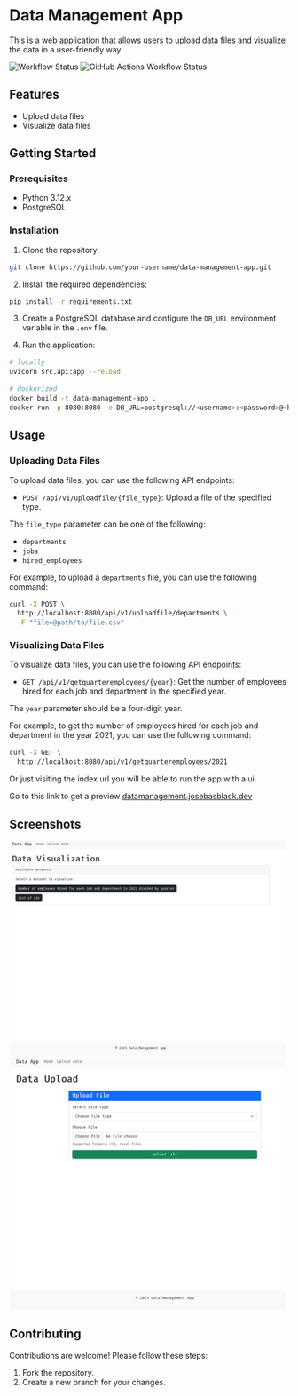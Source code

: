 # Data Management App

This is a web application that allows users to upload data files and visualize the data in a user-friendly way.

![Workflow Status](https://github.com/black0-redoc/data_management/actions/workflows/{workflow_file}.yml/badge.svg)
![GitHub Actions Workflow Status](https://github.com/black-redoc/data_management/actions/workflows/WORKFLOW_FILE.yml/badge.svg)


## Features

- Upload data files
- Visualize data files

## Getting Started

### Prerequisites

- Python 3.12.x
- PostgreSQL

### Installation

1. Clone the repository:

```bash
git clone https://github.com/your-username/data-management-app.git
```

2. Install the required dependencies:

```bash
pip install -r requirements.txt
```

3. Create a PostgreSQL database and configure the `DB_URL` environment variable in the `.env` file.

4. Run the application:

```bash
# locally
uvicorn src.api:app --reload
```

```bash
# dockerized
docker build -t data-management-app .
docker run -p 8080:8080 -e DB_URL=postgresql://<username>:<password>@<host>:<port>/<database> data-management-app
```

## Usage

### Uploading Data Files

To upload data files, you can use the following API endpoints:

- `POST /api/v1/uploadfile/{file_type}`: Upload a file of the specified type.

The `file_type` parameter can be one of the following:

- `departments`
- `jobs`
- `hired_employees`

For example, to upload a `departments` file, you can use the following command:

```bash
curl -X POST \
  http://localhost:8080/api/v1/uploadfile/departments \
  -F "file=@path/to/file.csv"
```

### Visualizing Data Files

To visualize data files, you can use the following API endpoints:

- `GET /api/v1/getquarteremployees/{year}`: Get the number of employees hired for each job and department in the specified year.

The `year` parameter should be a four-digit year.

For example, to get the number of employees hired for each job and department in the year 2021, you can use the following command:

```bash
curl -X GET \
  http://localhost:8080/api/v1/getquarteremployees/2021
```

Or just visiting the index url you will be able to run the app with a ui.

Go to this link to get a preview [datamanagement.josebasblack.dev](https://datamanagement.josebasblack.dev/)

## Screenshots

<img src="assets/home.jpg" alt="Home" width="500"/>
<img src="assets/upload_file.jpg" alt="Departments" width="500"/>

## Contributing

Contributions are welcome! Please follow these steps:


1. Fork the repository.
2. Create a new branch for your changes.
